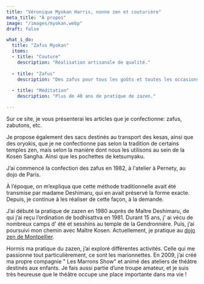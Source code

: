 ```yaml
---
title: "Véronique Myokan Harris, nonne zen et couturière"
meta_title: "À propos"
image: "/images/myokan.webp"
draft: false

what_i_do:
  title: "Zafus Myokan"
  items:
  - title: "Couture"
    description: "Réalisation artisanale de qualité."
  
  - title: "Zafus"
    description: "Des zafus pour tous les goûts et toutes les occasions."
  
  - title: "Méditation"
    description: "Plus de 40 ans de pratique de zazen."

---
```


Sur ce site, je vous présenterai les articles que je confectionne: zafus, zabutons, etc.

Je propose également des sacs destinés au transport des kesas, ainsi que des oryokis, que je ne confectionne pas selon la tradition de certains temples zen, mais selon la manière dont nous les utilisons au sein de la Kosen Sangha. Ainsi que les pochettes de ketsumyaku. 

J’ai commencé la confection des zafus en 1982, à l'atelier à Pernety, au dojo de Paris.

À l’époque, on m’expliqua que cette méthode traditionnelle avait été transmise par madame Deshimaru, qui en avait préservé la forme exacte. Depuis, je continue à les réaliser de cette façon, à la demande.

J’ai débuté la pratique de zazen en 1980 auprès de Maître Deshimaru, de qui j’ai reçu l’ordination de bodhisattva en 1981. Durant 15 ans, j' ai vécu de nombreux camps d' été et sesshins au temple de la Gendronnière. Puis, j’ai poursuivi mon chemin avec Maître Kosen. Actuellement, je pratique au [dojo zen de Montpellier](https://zen-montpellier.fr/).

Hormis ma pratique du zazen, j’ai exploré différentes activités. Celle qui me passionne tout particulièrement, ce sont les marionnettes. En 2009, j’ai créé ma propre compagnie " Les Marrons Show" et animé des ateliers de théâtre destinés aux enfants. Je fais aussi partie d’une troupe amateur, et je suis très heureuse que le théâtre occupe une place importante dans ma vie !
